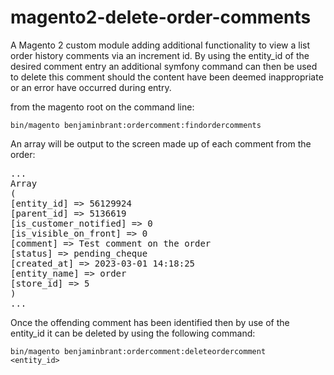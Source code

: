 # magento2-delete-order-comments

A Magento 2 custom module adding additional functionality to view a list order history comments via an increment id. By using the entity_id of the desired comment entry an additional symfony command can then be used to delete this comment should the content have been deemed inappropriate or an error have occurred during entry.

from the magento root on the command line:

<code>bin/magento benjaminbrant:ordercomment:findordercomments <increment id of order></code>

An array will be output to the screen made up of each comment from the order:

<pre>
...
Array
(
[entity_id] => 56129924
[parent_id] => 5136619
[is_customer_notified] => 0
[is_visible_on_front] => 0
[comment] => Test comment on the order
[status] => pending_cheque
[created_at] => 2023-03-01 14:18:25
[entity_name] => order
[store_id] => 5
)
...
</pre>

Once the offending comment has been identified then by use of the entity_id it can be deleted by using the following command:

<code>bin/magento benjaminbrant:ordercomment:deleteordercomment <entity_id></code>